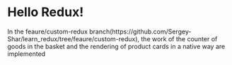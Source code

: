 <h1>Hello Redux!</h1>

<p>In the feaure/custom-redux branch(https://github.com/Sergey-Shar/learn_redux/tree/feaure/custom-redux), the work of the counter of goods in the basket and the rendering of product cards in a native way are implemented</p>
